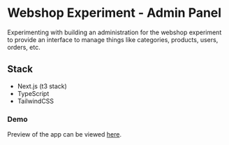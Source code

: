 # Webshop Experiment - Admin Panel

Experimenting with building an administration for the webshop experiment to provide an interface to manage things like categories, products, users, orders, etc.

## Stack

- Next.js (t3 stack)
- TypeScript
- TailwindCSS

### Demo

Preview of the app can be viewed [here](https://avocado-admin.vercel.app/).
